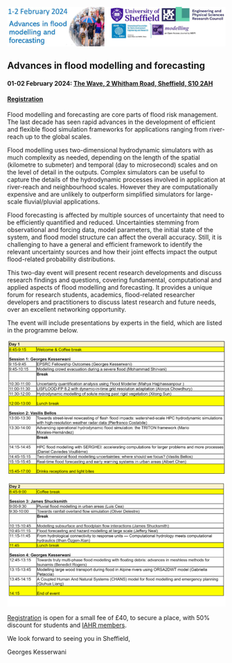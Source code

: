 
[![Image](/Figures/Logo_IAHR.png)](https://www.iahr.org/)



## Advances in flood modelling and forecasting
#### 01-02 February 2024: [The Wave, 2 Whitham Road, Sheffield, S10 2AH](https://goo.gl/maps/NufwV3nUbFnHGAPi6)



#### [Registration](https://onlineshop.shef.ac.uk/conferences-and-events/faculty-of-engineering/civil-structural-engineering/advances-in-flood-modelling-and-forecasting)



Flood modelling and forecasting are core parts of flood risk management. The last decade has seen rapid advances in the development of efficient and flexible flood simulation frameworks for applications ranging from river-reach up to the global scales.

Flood modelling uses two-dimensional hydrodynamic simulators with as much complexity as needed, depending on the length of the spatial (kilometre to submeter) and temporal (day to microsecond) scales and on the level of detail in the outputs. Complex simulators can be useful to capture the details of the hydrodynamic processes involved in application at river-reach and neighbourhood scales. However they are computationally expensive and are unlikely to outperform simplified simulators for large-scale fluvial/pluvial applications.

Flood forecasting is affected by multiple sources of uncertainty that need to be efficiently quantified and reduced. Uncertainties stemming from observational and forcing data, model parameters, the initial state of the system, and flood model structure can affect the overall accuracy. Still, it is challenging to have a general and efficient framework to identify the relevant uncertainty sources and how their joint effects impact the output flood-related probability distributions.


This two-day event will present recent research developments and discuss research findings and questions, covering fundamental, computational and applied aspects of flood modelling and forecasting. It provides a unique forum for research students, academics, flood-related researcher developers and practitioners to discuss latest research and future needs, over an excellent networking opportunity.



The event will include presentations by experts in the field, which are listed in the programme below. 


![Image](/Figures/Day1.png)



![Image](/Figures/Day2.png) 


[Registration](https://onlineshop.shef.ac.uk/conferences-and-events/faculty-of-engineering/civil-structural-engineering/advances-in-flood-modelling-and-forecasting) is open for a small fee of £40, to secure a place, with 50% discount for students and [IAHR members](https://www.iahr.org/index/experts).



We look forward to seeing you in Sheffield,

Georges Kesserwani
